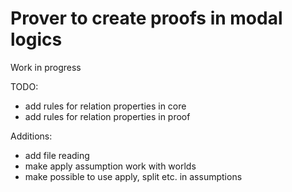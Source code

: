 # Prover to create proofs in modal logics
Work in progress

TODO:
* add rules for relation properties in core
* add rules for relation properties in proof

Additions:
* add file reading
* make apply assumption work with worlds
* make possible to use apply, split etc. in assumptions
